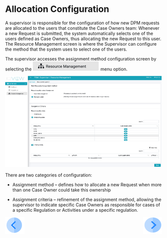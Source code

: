 # Allocation Configuration 

A supervisor is responsible for the configuration of how new DPM requests are allocated to the users that constitute the Case Owners team: Whenever a new Request is submitted, the system  automatically selects one of the users defined as Case Owners, thus allocating the new Request to this user. The Resource Management screen is where the Supervisor can configure the method that the system uses to select one of the users.

The supervisor accesses the assignment method configuration screen by selecting the  ![image](/articles/DPM/images/Figure_50_a_resource_management_icon.png) menu option.

 ![image](/articles/DPM/images/Figure_51_Supervisor_resource_management_screen.png)

There are two categories of configuration:

- Assignment method – defines how to allocate a new Request when more than one Case Owner could take this ownership

- Assignment criteria – refinement of the assignment method, allowing the supervisor to indicate specific Case Owners as responsible for cases of a specific Regulation or Activities under a specific regulation.

  

[![Previous](/articles/DPM/images/Previous.png)](/articles/DPM/07_Supervisor_User_Interface/01_Supervisor_User_Interface_Overview.md)[<img align="right" width="60" height="54" src="/articles/DPM/images/Next.png">](/articles/DPM/07_Supervisor_User_Interface/03_Supervisor_User_Interface_Method.md)

